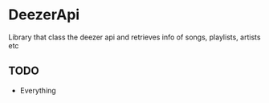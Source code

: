 # DeezerApi
Library that class the deezer api and retrieves info of songs, playlists, artists etc

## TODO
- Everything

